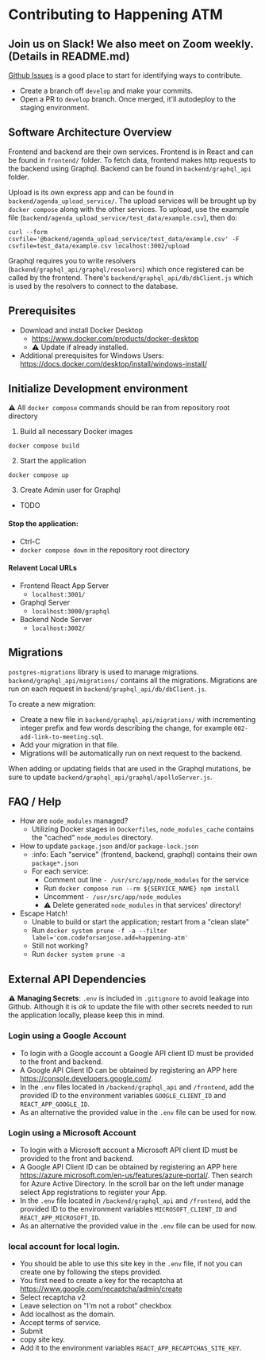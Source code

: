 # Contributing to Happening ATM

## Join us on Slack! We also meet on Zoom weekly. (Details in README.md)

[Github Issues](https://github.com/codeforsanjose/project-happening-atm/issues) is a good place to start for identifying ways to contribute.
- Create a branch off `develop` and make your commits.
- Open a PR to `develop` branch. Once merged, it'll autodeploy to the staging environment.

## Software Architecture Overview

Frontend and backend are their own services. Frontend is in React and can be found in `frontend/` folder. To fetch data, frontend makes http requests to the backend using Graphql. Backend can be found in `backend/graphql_api` folder.

Upload is its own express app and can be found in `backend/agenda_upload_service/`. The upload services will be brought up by `docker compose` along with the other services. To upload, use the example file (`backend/agenda_upload_service/test_data/example.csv`), then do:
  ```
  curl --form csvfile='@backend/agenda_upload_service/test_data/example.csv' -F csvfile=test_data/example.csv localhost:3002/upload
  ```
Graphql requires you to write resolvers (`backend/graphql_api/graphql/resolvers`) which once registered can be called by the frontend. There's `backend/graphql_api/db/dbClient.js` which is used by the resolvers to connect to the database.

## Prerequisites

- Download and install Docker Desktop
  - https://www.docker.com/products/docker-desktop
  - :warning: Update if already installed.
- Additional prerequisites for Windows Users: https://docs.docker.com/desktop/install/windows-install/

## Initialize Development environment

:warning: All `docker compose` commands should be ran from repository root directory

1. Build all necessary Docker images
  ```
  docker compose build
  ```
2. Start the application
  ```
  docker compose up
  ```
3. Create Admin user for Graphql
  - TODO

#### Stop the application:
  - Ctrl-C
  - `docker compose down` in the repository root directory

#### Relavent Local URLs
- Frontend React App Server
  - `localhost:3001/`
- Graphql Server
  - `localhost:3000/graphql`
- Backend Node Server
  - `localhost:3002/`

## Migrations

`postgres-migrations` library is used to manage migrations. `backend/graphql_api/migrations/` contains all the migrations.
Migrations are run on each request in `backend/graphql_api/db/dbClient.js`.

To create a new migration:
- Create a new file in `backend/graphql_api/migrations/` with incrementing integer prefix and few words describing the change, for example `002-add-link-to-meeting.sql`.
- Add your migration in that file.
- Migrations will be automatically run on next request to the backend.

When adding or updating fields that are used in the Graphql mutations, be sure to update `backend/graphql_api/graphql/apolloServer.js`.

## FAQ / Help

- How are `node_modules` managed?
  - Utilizing Docker stages in `Dockerfiles`, `node_modules_cache` contains the "cached" `node_modules` directory.
- How to update `package.json` and/or `package-lock.json`
  - :info: Each "service" (frontend, backend, graphql) contains their own `package*.json`
  - For each service:
    - Comment out line `- /usr/src/app/node_modules` for the service
    - Run `docker compose run --rm ${SERVICE_NAME} npm install`
    - Uncomment `- /usr/src/app/node_modules`
    - :warning: Delete generated `node_modules` in that services' directory!
- Escape Hatch!
  - Unable to build or start the application; restart from a "clean slate"
  - Run `docker system prune -f -a --filter label='com.codeforsanjose.add=happening-atm'`
  - Still not working?
  - Run `docker system prune -a`

## External API Dependencies

:warning: **Managing Secrets**: `.env` is included in `.gitignore` to avoid leakage into Github. Although it is _ok_ to update the file with other secrets needed to run the application locally, please keep this in mind.

### Login using a Google Account

- To login with a Google account a Google API client ID must be provided to the front and backend.
- A Google API Client ID can be obtained by registering an APP here https://console.developers.google.com/.
- In the `.env` files located in `/backend/graphql_api` and `/frontend`, add the provided ID to the environment variables `GOOGLE_CLIENT_ID` and `REACT_APP_GOOGLE_ID`.
- As an alternative the provided value in the `.env` file can be used for now.

### Login using a Microsoft Account

- To login with a Microsoft account a Microsoft API client ID must be provided to the front and backend.
- A Google API Client ID can be obtained by registering an APP here https://azure.microsoft.com/en-us/features/azure-portal/. Then search for Azure Active Directory. In the scroll bar on the left under manage select App registrations to register your App.
- In the `.env` file located in `/backend/graphql_api` and `/frontend`, add the provided ID to the environment variables `MICROSOFT_CLIENT_ID` and `REACT_APP_MICROSOFT_ID`.
- As an alternative the provided value in the `.env` file can be used for now.
   
### local account for local login.

- You should be able to use this site key in the `.env` file, if not you can create one by following the steps provided.
- You first need to create a key for the recaptcha at https://www.google.com/recaptcha/admin/create
- Select recaptcha v2
- Leave selection on "I'm not a robot" checkbox
- Add localhost as the domain.
- Accept terms of service.
- Submit
- copy site key.
- Add it to the environment variables `REACT_APP_RECAPTCHAS_SITE_KEY`.
